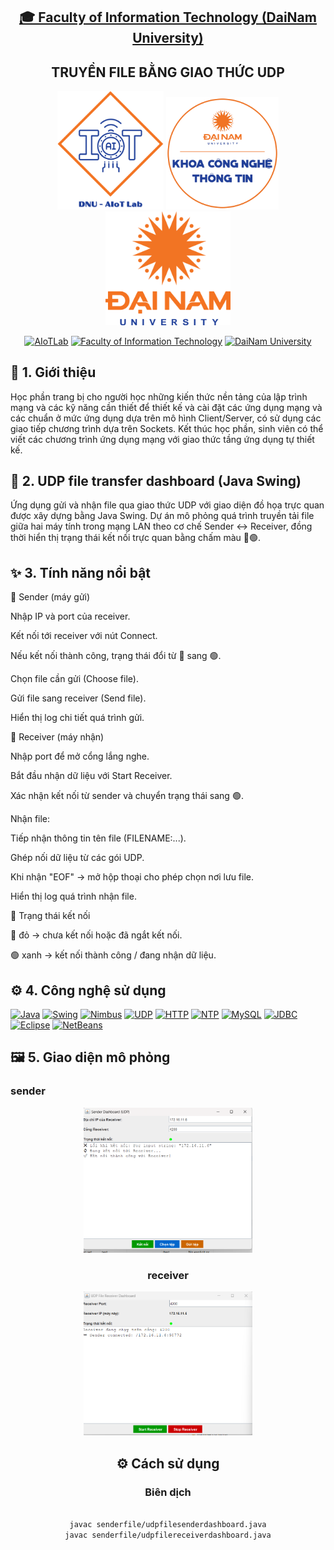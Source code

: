 <h2 align="center">
    <a href="https://dainam.edu.vn/vi/khoa-cong-nghe-thong-tin">
    🎓 Faculty of Information Technology (DaiNam University)
    </a>
</h2>
<h2 align="center">
   TRUYỀN FILE BẰNG GIAO THỨC UDP
</h2>
<div align="center">
    <p align="center">
        <img src="docs/aiotlab_logo.png" alt="AIoTLab Logo" width="170"/>
        <img src="docs/fitdnu_logo.png" alt="AIoTLab Logo" width="180"/>
        <img src="docs/dnu_logo.png" alt="DaiNam University Logo" width="200"/>
    </p>

[![AIoTLab](https://img.shields.io/badge/AIoTLab-green?style=for-the-badge)](https://www.facebook.com/DNUAIoTLab)
[![Faculty of Information Technology](https://img.shields.io/badge/Faculty%20of%20Information%20Technology-blue?style=for-the-badge)](https://dainam.edu.vn/vi/khoa-cong-nghe-thong-tin)
[![DaiNam University](https://img.shields.io/badge/DaiNam%20University-orange?style=for-the-badge)](https://dainam.edu.vn)


</div>

## 📖 1. Giới thiệu
Học phần trang bị cho người học những kiến thức nền tảng của lập trình mạng và các kỹ năng cần thiết để thiết kế và cài đặt các ứng dụng mạng và các chuẩn ở mức ứng dụng dựa trên mô hình Client/Server, có sử dụng các giao tiếp chương trình dựa trên Sockets. Kết thúc học phần, sinh viên có thể viết các chương trình ứng dụng mạng với giao thức tầng ứng dụng tự thiết kế.

## 📂 2. UDP file transfer dashboard (Java Swing)
Ứng dụng gửi và nhận file qua giao thức UDP với giao diện đồ họa trực quan được xây dựng bằng Java Swing.
Dự án mô phỏng quá trình truyền tải file giữa hai máy tính trong mạng LAN theo cơ chế Sender ↔ Receiver, đồng thời hiển thị trạng thái kết nối trực quan bằng chấm màu 🔴🟢.

## ✨ 3. Tính năng nổi bật
🔹 Sender (máy gửi)

Nhập IP và port của receiver.

Kết nối tới receiver với nút Connect.

Nếu kết nối thành công, trạng thái đổi từ 🔴 sang 🟢.

Chọn file cần gửi (Choose file).

Gửi file sang receiver (Send file).

Hiển thị log chi tiết quá trình gửi.

🔹 Receiver (máy nhận)

Nhập port để mở cổng lắng nghe.

Bắt đầu nhận dữ liệu với Start Receiver.

Xác nhận kết nối từ sender và chuyển trạng thái sang 🟢.

Nhận file:

Tiếp nhận thông tin tên file (FILENAME:...).

Ghép nối dữ liệu từ các gói UDP.

Khi nhận "EOF" → mở hộp thoại cho phép chọn nơi lưu file.

Hiển thị log quá trình nhận file.

🔹 Trạng thái kết nối

🔴 đỏ → chưa kết nối hoặc đã ngắt kết nối.

🟢 xanh → kết nối thành công / đang nhận dữ liệu.

## ⚙️ 4. Công nghệ sử dụng

[![Java](https://img.shields.io/badge/Java-ED8B00?style=for-the-badge&logo=openjdk&logoColor=white)](https://www.oracle.com/java/technologies/javase-downloads.html) 
[![Swing](https://img.shields.io/badge/Java%20Swing-007396?style=for-the-badge&logo=java&logoColor=white)](https://docs.oracle.com/javase/tutorial/uiswing/) 
[![Nimbus](https://img.shields.io/badge/Nimbus%20Look&Feel-4B0082?style=for-the-badge&logo=java&logoColor=white)](https://docs.oracle.com/javase/tutorial/uiswing/lookandfeel/nimbus.html) 
[![UDP](https://img.shields.io/badge/UDP%20Socket-00599C?style=for-the-badge&logo=socket.io&logoColor=white)](https://docs.oracle.com/javase/tutorial/networking/datagrams/) 
[![HTTP](https://img.shields.io/badge/HTTP-FF6F00?style=for-the-badge&logo=mozilla&logoColor=white)](https://developer.mozilla.org/en-US/docs/Web/HTTP) 
[![NTP](https://img.shields.io/badge/NTP-228B22?style=for-the-badge&logo=internet-explorer&logoColor=white)](https://www.ntp.org/) 
[![MySQL](https://img.shields.io/badge/MySQL-4479A1?style=for-the-badge&logo=mysql&logoColor=white)](https://www.mysql.com/) 
[![JDBC](https://img.shields.io/badge/JDBC%20Connector-CC0000?style=for-the-badge&logo=java&logoColor=white)](https://dev.mysql.com/downloads/connector/j/) 
[![Eclipse](https://img.shields.io/badge/Eclipse-2C2255?style=for-the-badge&logo=eclipseide&logoColor=white)](https://www.eclipse.org/) 
[![NetBeans](https://img.shields.io/badge/NetBeans-1B6AC6?style=for-the-badge&logo=apachenetbeanside&logoColor=white)](https://netbeans.apache.org/) 

## 🖼️ 5. Giao diện mô phỏng

### sender
<div align="center">
    <p align="center">
        <img src="docs/Screenshot 2025-09-18 081940.png" alt="" width="270"/>
    </p>
<div>


### receiver

<div align="center">
    <p align="center">
        <img src="docs/Screenshot 2025-09-18 081932.png" alt="" width="270"/>
    </p>
<div>

## ⚙️ Cách sử dụng

### Biên dịch
```bash

javac senderfile/udpfilesenderdashboard.java
javac senderfile/udpfilereceiverdashboard.java












